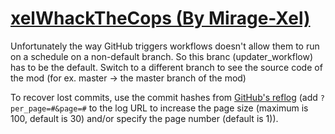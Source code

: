 # [xelWhackTheCops (By Mirage-Xel)](https://github.com/Mirage-Xel/xelWhackTheCops)

Unfortunately the way GitHub triggers workflows doesn't allow them to run on a schedule on a non-default branch. So this branc (updater_workflow) has to be the default. Switch to a different branch to see the source code of the mod (for ex. master -> the master branch of the mod)

To recover lost commits, use the commit hashes from [GitHub's reflog](https://api.github.com/repos/KtaneModules/xelWhackTheCops-Mirage-Xel/events) (add `?per_page=#&page=#` to the log URL to increase the page size (maximum is 100, default is 30) and/or specify the page number (default is 1)).
